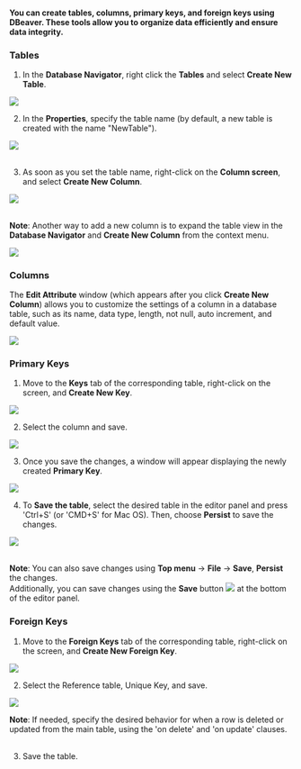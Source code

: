 
#### You can create tables, columns, primary keys, and foreign keys using DBeaver. These tools allow you to organize data efficiently and ensure data integrity.  


### Tables
1. In the **Database Navigator**, right click the **Tables** and select **Create New Table**.  

![](images/tutorial_images/1_CreateNewTable.png)</br>

2. In the **Properties**, specify the table name (by default, a new table is created with the name "NewTable").  

![](images/tutorial_images/2_NewTable_NoData.png)</br></br>

3. As soon as you set the table name, right-click on the **Column screen**, and select **Create New Column**.  

![](images/tutorial_images/4_RightClick_CreateNewColumn.png)</br></br>

**Note**: Another way to add a new column is to expand the table view in the **Database Navigator** and **Create New Column** from the context menu.  

![](images/tutorial_images/4a_ExpandTable_CreateNewColumn.png)  


### Columns
The **Edit Attribute** window (which appears after you click **Create New Column**) allows you to customize the settings of a column in a database table, such as its name, data type, length, not null, auto increment, and default value.  

![](images/tutorial_images/5_ColumnEdit.png)  


### Primary Keys
1. Move to the **Keys** tab of the corresponding table, right-click on the screen, and **Create New Key**.  

![](images/tutorial_images/8_NewConstraint.png)  


2. Select the column and save.  

![](images/tutorial_images/9_PrimaryKey.png)  

3. Once you save the changes, a window will appear displaying the newly created **Primary Key**.  

![](images/tutorial_images/10a_TableAfterSaving.png)  


4. To **Save the table**, select the desired table in the editor panel and press 'Ctrl+S' (or 'CMD+S' for Mac OS). Then, choose **Persist** to save the changes.  

![](images/tutorial_images/10_Table_Save.png)</br></br>

**Note**: You can also save changes using **Top menu** -> **File** -> **Save**, **Persist** the changes. </br> Additionally, you can save changes using the **Save** button ![](images/tutorial_images/10b_SaveButton.png) at the bottom of the editor panel.

### Foreign Keys
1. Move to the **Foreign Keys** tab of the corresponding table, right-click on the screen, and **Create New Foreign Key**.  

![](images/tutorial_images/11_CreateNewForeignKey.png)  

2. Select the Reference table, Unique Key, and save.  

![](images/tutorial_images/11a_ForeignKey.png)  

**Note**: If needed, specify the desired behavior for when a row is deleted or updated from the main table, using the 'on delete' and 'on update' clauses.</br></br>

3. Save the table.